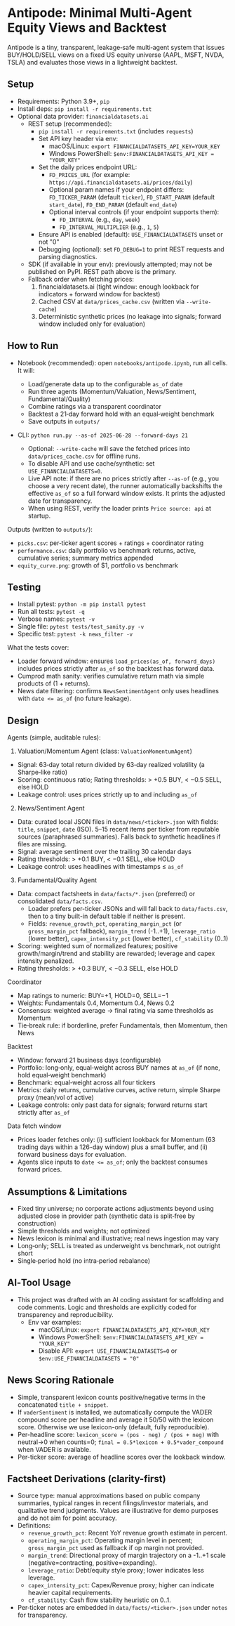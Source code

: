# Antipode: Minimal Multi‑Agent Equity Views and Backtest

Antipode is a tiny, transparent, leakage‑safe multi‑agent system that issues BUY/HOLD/SELL views on a fixed US equity universe (AAPL, MSFT, NVDA, TSLA) and evaluates those views in a lightweight backtest.

## Setup

- Requirements: Python 3.9+, `pip`
- Install deps: `pip install -r requirements.txt`
- Optional data provider: `financialdatasets.ai`
  - REST setup (recommended):
    - `pip install -r requirements.txt` (includes `requests`)
    - Set API key header via env: 
      - macOS/Linux: `export FINANCIALDATASETS_API_KEY=YOUR_KEY`
      - Windows PowerShell: `$env:FINANCIALDATASETS_API_KEY = "YOUR_KEY"`
    - Set the daily prices endpoint URL: 
      - `FD_PRICES_URL` (for example: `https://api.financialdatasets.ai/prices/daily`)
      - Optional param names if your endpoint differs: `FD_TICKER_PARAM` (default `ticker`), `FD_START_PARAM` (default `start_date`), `FD_END_PARAM` (default `end_date`)
      - Optional interval controls (if your endpoint supports them):
        - `FD_INTERVAL` (e.g., `day`, `week`)
        - `FD_INTERVAL_MULTIPLIER` (e.g., `1`, `5`)
    - Ensure API is enabled (default): `USE_FINANCIALDATASETS` unset or not "0"
    - Debugging (optional): set `FD_DEBUG=1` to print REST requests and parsing diagnostics.
  - SDK (if available in your env): previously attempted; may not be published on PyPI. REST path above is the primary.
  - Fallback order when fetching prices:
    1) financialdatasets.ai (tight window: enough lookback for indicators + forward window for backtest)
    2) Cached CSV at `data/prices_cache.csv` (written via `--write-cache`)
    3) Deterministic synthetic prices (no leakage into signals; forward window included only for evaluation)

## How to Run

- Notebook (recommended): open `notebooks/antipode.ipynb`, run all cells. It will:
  - Load/generate data up to the configurable `as_of` date
  - Run three agents (Momentum/Valuation, News/Sentiment, Fundamental/Quality)
  - Combine ratings via a transparent coordinator
  - Backtest a 21‑day forward hold with an equal‑weight benchmark
  - Save outputs in `outputs/`

- CLI: `python run.py --as-of 2025-06-28 --forward-days 21`
  - Optional: `--write-cache` will save the fetched prices into `data/prices_cache.csv` for offline runs.
  - To disable API and use cache/synthetic: set `USE_FINANCIALDATASETS=0`.
  - Live API note: if there are no prices strictly after `--as-of` (e.g., you choose a very recent date), the runner automatically backshifts the effective `as_of` so a full forward window exists. It prints the adjusted date for transparency.
  - When using REST, verify the loader prints `Price source: api` at startup.

Outputs (written to `outputs/`):
- `picks.csv`: per‑ticker agent scores + ratings + coordinator rating
- `performance.csv`: daily portfolio vs benchmark returns, active, cumulative series; summary metrics appended
- `equity_curve.png`: growth of $1, portfolio vs benchmark

## Testing

- Install pytest: `python -m pip install pytest`
- Run all tests: `pytest -q`
- Verbose names: `pytest -v`
- Single file: `pytest tests/test_sanity.py -v`
- Specific test: `pytest -k news_filter -v`

What the tests cover:
- Loader forward window: ensures `load_prices(as_of, forward_days)` includes prices strictly after `as_of` so the backtest has forward data.
- Cumprod math sanity: verifies cumulative return math via simple products of (1 + returns).
- News date filtering: confirms `NewsSentimentAgent` only uses headlines with `date <= as_of` (no future leakage).

## Design

Agents (simple, auditable rules):

1) Valuation/Momentum Agent (class: `ValuationMomentumAgent`)
- Signal: 63‑day total return divided by 63‑day realized volatility (a Sharpe‑like ratio)
- Scoring: continuous ratio; Rating thresholds: > +0.5 BUY, < −0.5 SELL, else HOLD
- Leakage control: uses prices strictly up to and including `as_of`

2) News/Sentiment Agent
- Data: curated local JSON files in `data/news/<ticker>.json` with fields: `title`, `snippet`, `date` (ISO). 5–15 recent items per ticker from reputable sources (paraphrased summaries). Falls back to synthetic headlines if files are missing.
- Signal: average sentiment over the trailing 30 calendar days
- Rating thresholds: > +0.1 BUY, < −0.1 SELL, else HOLD
- Leakage control: uses headlines with timestamps ≤ `as_of`

3) Fundamental/Quality Agent
- Data: compact factsheets in `data/facts/*.json` (preferred) or consolidated `data/facts.csv`.
  - Loader prefers per-ticker JSONs and will fall back to `data/facts.csv`, then to a tiny built-in default table if neither is present.
  - Fields: `revenue_growth_pct`, `operating_margin_pct` (or `gross_margin_pct` fallback), `margin_trend` (-1..+1), `leverage_ratio` (lower better), `capex_intensity_pct` (lower better), `cf_stability` (0..1)
- Scoring: weighted sum of normalized features; positive growth/margin/trend and stability are rewarded; leverage and capex intensity penalized.
- Rating thresholds: > +0.3 BUY, < −0.3 SELL, else HOLD

Coordinator
- Map ratings to numeric: BUY=+1, HOLD=0, SELL=−1
- Weights: Fundamentals 0.4, Momentum 0.4, News 0.2
- Consensus: weighted average → final rating via same thresholds as Momentum
- Tie‑break rule: if borderline, prefer Fundamentals, then Momentum, then News

Backtest
- Window: forward 21 business days (configurable)
- Portfolio: long‑only, equal‑weight across BUY names at `as_of` (if none, hold equal‑weight benchmark)
- Benchmark: equal‑weight across all four tickers
- Metrics: daily returns, cumulative curves, active return, simple Sharpe proxy (mean/vol of active)
- Leakage controls: only past data for signals; forward returns start strictly after `as_of`

Data fetch window
- Prices loader fetches only: (i) sufficient lookback for Momentum (63 trading days within a 126-day window) plus a small buffer, and (ii) forward business days for evaluation.
- Agents slice inputs to `date <= as_of`; only the backtest consumes forward prices.

## Assumptions & Limitations
- Fixed tiny universe; no corporate actions adjustments beyond using adjusted close in provider path (synthetic data is split‑free by construction)
- Simple thresholds and weights; not optimized
- News lexicon is minimal and illustrative; real news ingestion may vary
- Long‑only; SELL is treated as underweight vs benchmark, not outright short
- Single‑period hold (no intra‑period rebalance)

## AI‑Tool Usage
- This project was drafted with an AI coding assistant for scaffolding and code comments. Logic and thresholds are explicitly coded for transparency and reproducibility.
  - Env var examples:
    - macOS/Linux: `export FINANCIALDATASETS_API_KEY=YOUR_KEY`
    - Windows PowerShell: `$env:FINANCIALDATASETS_API_KEY = "YOUR_KEY"`
    - Disable API: `export USE_FINANCIALDATASETS=0` or `$env:USE_FINANCIALDATASETS = "0"`
## News Scoring Rationale
- Simple, transparent lexicon counts positive/negative terms in the concatenated `title + snippet`.
- If `vaderSentiment` is installed, we automatically compute the VADER compound score per headline and average it 50/50 with the lexicon score. Otherwise we use lexicon-only (default, fully reproducible).
- Per-headline score: `lexicon_score = (pos - neg) / (pos + neg)` with neutral→0 when counts=0; `final = 0.5*lexicon + 0.5*vader_compound` when VADER is available.
- Per-ticker score: average of headline scores over the lookback window.
## Factsheet Derivations (clarity-first)
- Source type: manual approximations based on public company summaries, typical ranges in recent filings/investor materials, and qualitative trend judgments. Values are illustrative for demo purposes and do not aim for point accuracy.
- Definitions:
  - `revenue_growth_pct`: Recent YoY revenue growth estimate in percent.
  - `operating_margin_pct`: Operating margin level in percent; `gross_margin_pct` used as fallback if op margin not provided.
  - `margin_trend`: Directional proxy of margin trajectory on a -1..+1 scale (negative=contracting, positive=expanding).
  - `leverage_ratio`: Debt/equity style proxy; lower indicates less leverage.
  - `capex_intensity_pct`: Capex/Revenue proxy; higher can indicate heavier capital requirements.
  - `cf_stability`: Cash flow stability heuristic on 0..1.
- Per‑ticker notes are embedded in `data/facts/<ticker>.json` under `notes` for transparency.

